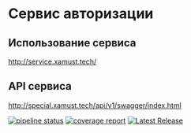 # Сервис авторизации

## Использование сервиса
http://service.xamust.tech/

## API сервиса
http://special.xamust.tech/api/v1/swagger/index.html


[![pipeline status](https://gitlab.com/xamops/auth/badges/main/pipeline.svg)](https://gitlab.com/xamops/auth/-/commits/main) 
[![coverage report](https://gitlab.com/xamops/auth/badges/main/coverage.svg)](https://gitlab.com/xamops/auth/-/commits/main) 
[![Latest Release](https://gitlab.com/xamops/auth/-/badges/release.svg)](https://gitlab.com/xamops/auth/-/releases) 
